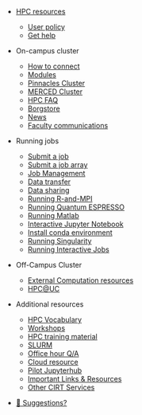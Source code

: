 - [HPC resources](README.md)
  - [User policy](policy.md)
  - [Get help](get_help.md)
- On-campus cluster
    - [How to connect](central_login.md)
    - [Modules](p_modules.md)
    - [Pinnacles Cluster](Pinnacles.md)
    - [MERCED Cluster](MERCED.md)
    - [HPC FAQ](hpc_FAQ.md)
    - [Borgstore](borgstore.md)
    - [News](news.md)
    - [Faculty communications](commun.md)
- Running jobs
    - [Submit a job ](running_jobs.md)
    - [Submit a job array](job_array.md)
    - [Job Management](Manage_job.md)
    - [Data transfer](data_transfer.md)
    - [Data sharing](data_share.md)
    - [Running R-and-MPI](running_R_mpi.md)
    - [Running Quantum ESPRESSO](running_qr.md)
    - [Running Matlab](running_matlab.md)
    - [Interactive Jupyter Notebook](running_jupyter.md)
    - [Install conda environment](conda_env.md)
    - [Running Singularity](Singularity.md)
    - [Running Interactive Jobs](interact_job.md)
- Off-Campus Cluster
    - [External Computation resources](additional.md)
    - [HPC@UC](hpc_uc.md)

- Additional resources
  - [HPC Vocabulary](hpc_vocab.md)
  - [Workshops](software_carpentry.md)
  - [HPC training material](hpc_training.md)
  - [SLURM](slurm.md)
  - [Office hour Q/A](office_hour.md)
  - [Cloud resource](cloud.md)
  - [Pilot Jupyterhub](jupyterhub.md)
  - [Important Links & Resources](important_links.md)
  - [Other CIRT Services](services.md)
- [💜 Suggestions?](contribute.md)

